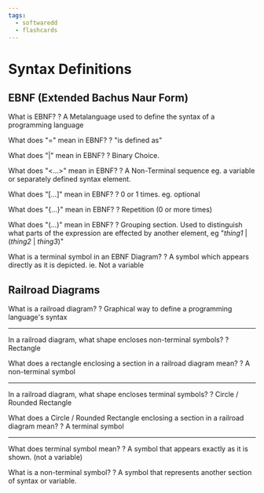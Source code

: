 ```yaml
---
tags:
  - softwaredd
  - flashcards
---
```

# Syntax Definitions
## EBNF (Extended Bachus Naur Form)

What is EBNF?
?
A Metalanguage used to define the syntax of a programming language


What does "=" mean in EBNF?
?
"is defined as"


What does "|" mean in EBNF?
?
Binary Choice. 


What does "<...>" mean in EBNF?
?
A Non-Terminal sequence eg. a variable or separately defined syntax element.


What does "[...]" mean in EBNF?
?
0 or 1 times. eg. optional


What does "{...}" mean in EBNF?
?
Repetition (0 or more times)


What does "(...)" mean in EBNF?
?
Grouping section. Used to distinguish what parts of the expression are effected by another element, eg "*thing1* | (*thing2* | *thing3*)"


What is a terminal symbol in an EBNF Diagram?
?
A symbol which appears directly as it is depicted. ie. Not a variable


## Railroad Diagrams

What is a railroad diagram?
?
Graphical way to define a programming language's syntax


___

In a railroad diagram, what shape encloses non-terminal symbols?
?
Rectangle


What does a rectangle enclosing a section in a railroad diagram mean?
?
A non-terminal symbol


___

In a railroad diagram, what shape encloses terminal symbols?
?
Circle / Rounded Rectangle


What does a Circle / Rounded Rectangle enclosing a section in a railroad diagram mean?
?
A terminal symbol


___

What does terminal symbol mean?
?
A symbol that appears exactly as it is shown. (not a variable)


What is a non-terminal symbol?
?
A symbol that represents another section of syntax or variable.
